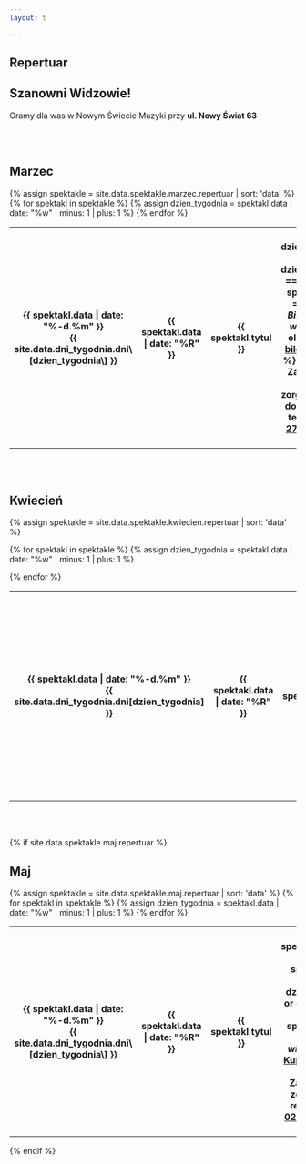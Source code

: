 ```yaml
---
layout: t

---
```

<link rel="stylesheet" href="https://unpkg.com/purecss@0.6.2/build/pure-min.css" integrity="sha384-UQiGfs9ICog+LwheBSRCt1o5cbyKIHbwjWscjemyBMT9YCUMZffs6UqUTd0hObXD" crossorigin="anonymous">

## Repertuar

## Szanowni Widzowie!

Gramy dla was w Nowym Świecie Muzyki przy **ul. Nowy Świat 63**

<br />
<br />

## Marzec

<table class="pure-table pure-table-horizontal">
{% assign spektakle = site.data.spektakle.marzec.repertuar | sort: 'data' %}
{% for spektakl in spektakle %}
{% assign dzien_tygodnia = spektakl.data | date: "%w" | minus: 1 | plus: 1 %}
<tr>
<th>{{ spektakl.data | date: "%-d.%m" }}<br />{{ site.data.dni_tygodnia.dni\[dzien_tygodnia\] }}</th>
<th>{{ spektakl.data | date: "%R"  }}</th>
<th style="width: 40%;">{{ spektakl.tytul }}</th>
<th>
{% if dzien_tygodnia == 0 or dzien_tygodnia == 6 %}
{% if spektakl.link == "-" %}
<i>Bilety online wkrótce</i>
{% else %}
<a href="{{ spektakl.link }}">Kup bilet</a>
{% endif %}
{% else %}
Zapraszamy grupy zorganizowane do rezerwacji tel. <a href="tel:501027278">501 027 278</a>
{% endif %}
</th>
</tr>
{% endfor %}
</table>
<br /><br />

## Kwiecień

<table class="pure-table pure-table-horizontal">
{% assign spektakle = site.data.spektakle.kwiecien.repertuar | sort: 'data' %}

{% for spektakl in spektakle %}
    {% assign dzien_tygodnia = spektakl.data | date: "%w" | minus: 1 | plus: 1 %}
    <tr>
    <th>{{ spektakl.data | date: "%-d.%m" }}<br />{{ site.data.dni_tygodnia.dni\[dzien_tygodnia\] }}</th>
    <th>{{ spektakl.data | date: "%R"  }}</th>
    <th style="width: 40%;">{{ spektakl.tytul }}</th>
    <th>
    {% if spektakl.manual_price == true %}
        {{ spektakl.link }}
    {% else %}
        {% if dzien_tygodnia == 0 or dzien_tygodnia == 6 %}
            {% if spektakl.link == "-" %}
                <i>Bilety online wkrótce</i>
            {% else %}
                <a href="{{ spektakl.link }}">Kup bilet</a>
            {% endif %}
        {% else %}
            Zapraszamy grupy zorganizowane do rezerwacji tel. <a href="tel:501027278">501 027 278</a>
        {% endif %}
    {% endif %}   
    </th>
    </tr>
{% endfor %}
</table>
<br /><br />


{% if site.data.spektakle.maj.repertuar %}
## Maj

<table class="pure-table pure-table-horizontal">
 {% assign spektakle = site.data.spektakle.maj.repertuar | sort: 'data' %}
    {% for spektakl in spektakle %}
        {% assign dzien_tygodnia = spektakl.data | date: "%w" | minus: 1 | plus: 1 %}
        <tr>
        <th>{{ spektakl.data | date: "%-d.%m" }}<br />{{ site.data.dni_tygodnia.dni\[dzien_tygodnia\] }}</th>
        <th>{{ spektakl.data | date: "%R"  }}</th>
        <th style="width: 40%;">{{ spektakl.tytul }}</th>
        <th>
        {% if spektakl.manual_price == true %}
            {{ spektakl.link }}
        {% else %}
            {% if dzien_tygodnia == 0 or dzien_tygodnia == 6 %}
                {% if spektakl.link == "-" %}
                    <i>Bilety online wkrótce</i>
                {% else %}
                    <a href="{{ spektakl.link }}">Kup bilet</a>
                {% endif %}
            {% else %}
                Zapraszamy grupy zorganizowane do rezerwacji tel. <a href="tel:501027278">501 027 278</a>
            {% endif %}
        {% endif %}   
        </th>
        </tr>
    {% endfor %}
</table>

{% endif %}

<br /><br />

<style>
.pure-table thead {
background-color: rgba(143, 223, 255, 0.19) !important;
color: #000;
text-align: left;
vertical-align: bottom;
}
</style>

<!-- 	<tr>
<th><strike>10.06.2018 niedziela</strike></th>
<th><strike>12.30</strike></th>
<th><strike>Urodziny Turli-Taja</strike></th>
<th>Spektatkl odwołany</th>
</tr> -->
<!-- 	<tr>
<th>24.06.2018 niedziela</th>
<th>12.30</th>
<th>Calineczka</th>
<th><a href="https://ewejsciowki.pl/embedded/rezerwacja/107628">Kup bilet</a></th>
</tr> -->

<!-- ## Zapraszamy na

## Wielki Bal Karnawałowych Rycerzy i Księżniczek

## już 11.02.2018

### Dzięki Wypożyczalni Kostiumów Maskarada dzieci bęgą mogły przebrać się za swoich ulubionych bohaterów wziąć udział w karnawałowej zabawie prowadzonej przez naszych aktorów

<br />
<br />
<ul class="photos">
<a id="single_image" rel="1000" href='lay/img/bal_big.jpg'><img src="lay/img/bal_small.jpg"/></a>
</ul> -->